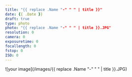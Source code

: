 ```yaml
---
title: "{{ replace .Name "-" " " | title }}"
date: {{ .Date }}
draft: true
type: photo
photo: "{{ replace .Name "-" " " | title }}.JPG"
resolution: 0
camera: 0
exposuretime: 0
focallength: 0
fstop: 0
ISO: 0
---
```

![your image](/images/{{ replace .Name "-" " " | title }}.JPG)
